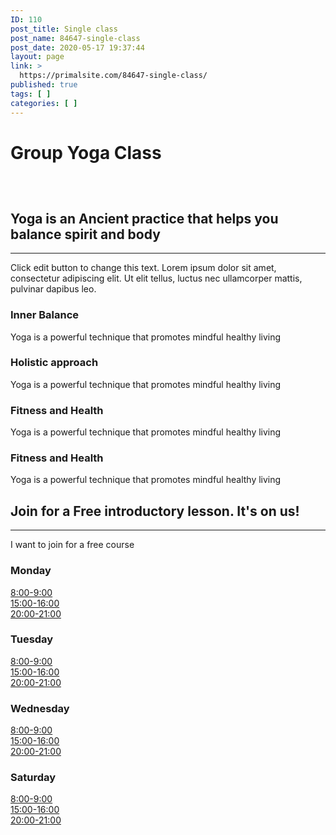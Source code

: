 ```yaml
---
ID: 110
post_title: Single class
post_name: 84647-single-class
post_date: 2020-05-17 19:37:44
layout: page
link: >
  https://primalsite.com/84647-single-class/
published: true
tags: [ ]
categories: [ ]
---
```

<!-- wp:themeisle-blocks/advanced-columns {"id":"wp-block-themeisle-blocks-advanced-columns-de58857b","columns":1,"layout":"equal","paddingType":"unlinked","paddingTop":60,"paddingBottom":39,"marginTop":0,"marginBottom":0,"columnsWidth":900,"horizontalAlign":"center","backgroundType":"image","backgroundImageID":28,"backgroundImageURL":"http://primalsite.com/wp-content/uploads/2019/10/neve-yoga-studio-10.jpg","backgroundPosition":"center center","backgroundRepeat":"no-repeat","backgroundSize":"cover","backgroundOverlayOpacity":85,"backgroundOverlayColor":"var(\u002d\u002dnv-dark-bg)","backgroundOverlayGradientFirstColor":"#1a3128","backgroundOverlayGradientSecondColor":"#1a3128","backgroundOverlayGradientAngle":180,"align":"full"} -->
<div class="wp-block-themeisle-blocks-advanced-columns alignfull has-1-columns has-desktop-equal-layout has-tablet-equal-layout has-mobile-equal-layout has-default-gap has-vertical-unset" id="wp-block-themeisle-blocks-advanced-columns-de58857b"><div class="wp-block-themeisle-blocks-advanced-columns-overlay"></div><div class="innerblocks-wrap"><!-- wp:themeisle-blocks/advanced-column {"id":"wp-block-themeisle-blocks-advanced-column-f2953736","columnWidth":"100"} -->
<div class="wp-block-themeisle-blocks-advanced-column" id="wp-block-themeisle-blocks-advanced-column-f2953736"><!-- wp:themeisle-blocks/font-awesome-icons {"id":"wp-block-themeisle-blocks-font-awesome-icons-548a2f18","prefix":"fas","icon":"spa","fontSize":26,"padding":14,"margin":0,"backgroundColor":"var(\u002d\u002dnv-primary-accent)","textColor":"#ffffff","borderRadius":100} -->
<p class="wp-block-themeisle-blocks-font-awesome-icons" id="wp-block-themeisle-blocks-font-awesome-icons-548a2f18"><span class="wp-block-themeisle-blocks-font-awesome-icons-container"><i class="fas fa-spa"></i></span></p>
<!-- /wp:themeisle-blocks/font-awesome-icons -->

<!-- wp:themeisle-blocks/advanced-heading {"id":"wp-block-themeisle-blocks-advanced-heading-a755bdf2","tag":"h1","align":"center","headingColor":"var(\u002d\u002dnv-text-dark-bg)","lineHeight":90} -->
<h1 id="wp-block-themeisle-blocks-advanced-heading-a755bdf2" class="wp-block-themeisle-blocks-advanced-heading wp-block-themeisle-blocks-advanced-heading-a755bdf2">Group Yoga Class</h1>
<!-- /wp:themeisle-blocks/advanced-heading --></div>
<!-- /wp:themeisle-blocks/advanced-column --></div></div>
<!-- /wp:themeisle-blocks/advanced-columns -->

<!-- wp:themeisle-blocks/advanced-columns {"id":"wp-block-themeisle-blocks-advanced-columns-4c08ce8e","columns":3,"layout":"equal","layoutMobile":"collapsedRows","paddingType":"unlinked","paddingTypeMobile":"unlinked","paddingMobile":20,"paddingTop":65,"paddingTopMobile":20,"paddingRightMobile":20,"paddingBottom":40,"paddingBottomMobile":10,"paddingLeftMobile":20,"marginTop":0,"marginBottom":0,"columnsWidth":1100,"horizontalAlign":"center","backgroundColor":"var(\u002d\u002dnv-light-bg)","align":"full"} -->
<div class="wp-block-themeisle-blocks-advanced-columns alignfull has-3-columns has-desktop-equal-layout has-tablet-equal-layout has-mobile-collapsedRows-layout has-default-gap has-vertical-unset" id="wp-block-themeisle-blocks-advanced-columns-4c08ce8e"><div class="wp-block-themeisle-blocks-advanced-columns-overlay"></div><div class="innerblocks-wrap"><!-- wp:themeisle-blocks/advanced-column {"id":"wp-block-themeisle-blocks-advanced-column-c7e2ddf1","paddingTypeMobile":"unlinked","paddingTopMobile":0,"paddingRight":10,"paddingBottomMobile":0,"marginTypeMobile":"linked","marginMobile":0,"columnWidth":"33.33"} -->
<div class="wp-block-themeisle-blocks-advanced-column" id="wp-block-themeisle-blocks-advanced-column-c7e2ddf1"><!-- wp:image {"id":21,"sizeSlug":"large"} -->
<figure class="wp-block-image size-large"><img src="http://primalsite.com/wp-content/uploads/2019/10/neve-yoga-studio-03.jpg" alt="" class="wp-image-21"/></figure>
<!-- /wp:image --></div>
<!-- /wp:themeisle-blocks/advanced-column -->

<!-- wp:themeisle-blocks/advanced-column {"id":"wp-block-themeisle-blocks-advanced-column-821d1975","paddingTypeMobile":"unlinked","paddingTopMobile":10,"paddingRight":10,"paddingBottomMobile":0,"paddingLeft":10,"marginTypeMobile":"linked","marginMobile":0,"columnWidth":"33.33"} -->
<div class="wp-block-themeisle-blocks-advanced-column" id="wp-block-themeisle-blocks-advanced-column-821d1975"><!-- wp:image {"id":69,"sizeSlug":"large"} -->
<figure class="wp-block-image size-large"><img src="http://primalsite.com/wp-content/uploads/2019/10/neve-yoga-studio-22.jpg" alt="" class="wp-image-69"/></figure>
<!-- /wp:image --></div>
<!-- /wp:themeisle-blocks/advanced-column -->

<!-- wp:themeisle-blocks/advanced-column {"id":"wp-block-themeisle-blocks-advanced-column-b2fbc2ba","paddingTypeMobile":"unlinked","paddingTopMobile":0,"paddingBottomMobile":0,"paddingLeft":10,"marginTypeMobile":"linked","marginMobile":0,"columnWidth":"33.33"} -->
<div class="wp-block-themeisle-blocks-advanced-column" id="wp-block-themeisle-blocks-advanced-column-b2fbc2ba"><!-- wp:image {"id":72,"sizeSlug":"large"} -->
<figure class="wp-block-image size-large"><img src="http://primalsite.com/wp-content/uploads/2019/10/neve-yoga-studio-25.jpg" alt="" class="wp-image-72"/></figure>
<!-- /wp:image --></div>
<!-- /wp:themeisle-blocks/advanced-column --></div></div>
<!-- /wp:themeisle-blocks/advanced-columns -->

<!-- wp:themeisle-blocks/advanced-columns {"id":"wp-block-themeisle-blocks-advanced-columns-8968042e","columns":1,"layout":"equal","paddingType":"unlinked","paddingMobile":0,"paddingBottom":0,"marginTop":40,"marginBottom":0,"columnsWidth":1170,"horizontalAlign":"center","align":"full"} -->
<div class="wp-block-themeisle-blocks-advanced-columns alignfull has-1-columns has-desktop-equal-layout has-tablet-equal-layout has-mobile-equal-layout has-default-gap has-vertical-unset" id="wp-block-themeisle-blocks-advanced-columns-8968042e"><div class="wp-block-themeisle-blocks-advanced-columns-overlay"></div><div class="innerblocks-wrap"><!-- wp:themeisle-blocks/advanced-column {"id":"wp-block-themeisle-blocks-advanced-column-a01a1e08","paddingType":"unlinked","paddingMobile":0,"paddingRight":81,"paddingLeft":88,"marginTypeMobile":"linked","marginMobile":20,"marginBottom":0,"columnWidth":"100"} -->
<div class="wp-block-themeisle-blocks-advanced-column" id="wp-block-themeisle-blocks-advanced-column-a01a1e08"><!-- wp:heading {"align":"center"} -->
<h2 class="has-text-align-center">Yoga is an Ancient practice that helps you balance spirit and body</h2>
<!-- /wp:heading -->

<!-- wp:separator {"color":"neve-link-hover-color"} -->
<hr class="wp-block-separator has-text-color has-background has-neve-link-hover-color-background-color has-neve-link-hover-color-color"/>
<!-- /wp:separator -->

<!-- wp:paragraph {"align":"center"} -->
<p class="has-text-align-center">Click edit button to change this text. Lorem ipsum dolor sit amet, consectetur adipiscing elit. Ut elit tellus, luctus nec ullamcorper mattis, pulvinar dapibus leo.</p>
<!-- /wp:paragraph --></div>
<!-- /wp:themeisle-blocks/advanced-column --></div></div>
<!-- /wp:themeisle-blocks/advanced-columns -->

<!-- wp:themeisle-blocks/advanced-columns {"id":"wp-block-themeisle-blocks-advanced-columns-cee39d30","columns":3,"layout":"equal","layoutMobile":"collapsedRows","paddingMobile":0,"marginTop":19,"marginBottom":50,"marginBottomMobile":0,"columnsWidth":1100,"horizontalAlign":"center","backgroundColor":"var(\u002d\u002dnv-site-bg)","align":"full"} -->
<div class="wp-block-themeisle-blocks-advanced-columns alignfull has-3-columns has-desktop-equal-layout has-tablet-equal-layout has-mobile-collapsedRows-layout has-default-gap has-vertical-unset" id="wp-block-themeisle-blocks-advanced-columns-cee39d30"><div class="wp-block-themeisle-blocks-advanced-columns-overlay"></div><div class="innerblocks-wrap"><!-- wp:themeisle-blocks/advanced-column {"id":"wp-block-themeisle-blocks-advanced-column-3cf44e56","paddingTypeMobile":"unlinked","paddingTopMobile":50,"marginTypeMobile":"linked","marginMobile":0,"columnWidth":"33.33"} -->
<div class="wp-block-themeisle-blocks-advanced-column" id="wp-block-themeisle-blocks-advanced-column-3cf44e56"><!-- wp:themeisle-blocks/font-awesome-icons {"id":"wp-block-themeisle-blocks-font-awesome-icons-d4e92e1b","prefix":"fas","icon":"spa","fontSize":35,"padding":18,"backgroundColor":"var(\u002d\u002dnv-primary-accent)","textColor":"#ffffff","borderRadius":100} -->
<p class="wp-block-themeisle-blocks-font-awesome-icons" id="wp-block-themeisle-blocks-font-awesome-icons-d4e92e1b"><span class="wp-block-themeisle-blocks-font-awesome-icons-container"><i class="fas fa-spa"></i></span></p>
<!-- /wp:themeisle-blocks/font-awesome-icons -->

<!-- wp:heading {"align":"center","level":3} -->
<h3 class="has-text-align-center">Inner Balance</h3>
<!-- /wp:heading -->

<!-- wp:paragraph {"align":"center"} -->
<p class="has-text-align-center">Yoga is a powerful technique that promotes mindful healthy living</p>
<!-- /wp:paragraph -->

<!-- wp:themeisle-blocks/font-awesome-icons {"id":"wp-block-themeisle-blocks-font-awesome-icons-cc46707f","prefix":"fas","icon":"infinity","fontSize":35,"padding":18,"backgroundColor":"var(\u002d\u002dnv-primary-accent)","textColor":"#ffffff","borderRadius":100} -->
<p class="wp-block-themeisle-blocks-font-awesome-icons" id="wp-block-themeisle-blocks-font-awesome-icons-cc46707f"><span class="wp-block-themeisle-blocks-font-awesome-icons-container"><i class="fas fa-infinity"></i></span></p>
<!-- /wp:themeisle-blocks/font-awesome-icons -->

<!-- wp:heading {"align":"center","level":3} -->
<h3 class="has-text-align-center">Holistic approach</h3>
<!-- /wp:heading -->

<!-- wp:paragraph {"align":"center"} -->
<p class="has-text-align-center">Yoga is a powerful technique that promotes mindful healthy living</p>
<!-- /wp:paragraph --></div>
<!-- /wp:themeisle-blocks/advanced-column -->

<!-- wp:themeisle-blocks/advanced-column {"id":"wp-block-themeisle-blocks-advanced-column-a8d40285","paddingTypeMobile":"unlinked","paddingTopMobile":210,"paddingBottomMobile":210,"marginMobile":20,"marginTopMobile":0,"marginRightMobile":40,"marginBottomMobile":0,"marginLeftMobile":40,"backgroundType":"image","backgroundImageID":23,"backgroundImageURL":"http://primalsite.com/wp-content/uploads/2019/10/neve-yoga-studio-05.jpg","backgroundPosition":"center center","backgroundRepeat":"no-repeat","backgroundSize":"cover","columnWidth":"33.33"} -->
<div class="wp-block-themeisle-blocks-advanced-column" id="wp-block-themeisle-blocks-advanced-column-a8d40285"></div>
<!-- /wp:themeisle-blocks/advanced-column -->

<!-- wp:themeisle-blocks/advanced-column {"id":"wp-block-themeisle-blocks-advanced-column-e77516e6","paddingTypeMobile":"unlinked","paddingBottomMobile":0,"marginTypeMobile":"linked","marginMobile":0,"columnWidth":"33.33"} -->
<div class="wp-block-themeisle-blocks-advanced-column" id="wp-block-themeisle-blocks-advanced-column-e77516e6"><!-- wp:themeisle-blocks/font-awesome-icons {"id":"wp-block-themeisle-blocks-font-awesome-icons-2d664775","prefix":"fas","icon":"heartbeat","fontSize":35,"padding":18,"backgroundColor":"var(\u002d\u002dnv-primary-accent)","textColor":"#ffffff","borderRadius":100} -->
<p class="wp-block-themeisle-blocks-font-awesome-icons" id="wp-block-themeisle-blocks-font-awesome-icons-2d664775"><span class="wp-block-themeisle-blocks-font-awesome-icons-container"><i class="fas fa-heartbeat"></i></span></p>
<!-- /wp:themeisle-blocks/font-awesome-icons -->

<!-- wp:heading {"align":"center","level":3} -->
<h3 class="has-text-align-center">Fitness and Health</h3>
<!-- /wp:heading -->

<!-- wp:paragraph {"align":"center"} -->
<p class="has-text-align-center">Yoga is a powerful technique that promotes mindful healthy living</p>
<!-- /wp:paragraph -->

<!-- wp:themeisle-blocks/font-awesome-icons {"id":"wp-block-themeisle-blocks-font-awesome-icons-f8fe6564","prefix":"fas","icon":"om","fontSize":35,"padding":18,"backgroundColor":"var(\u002d\u002dnv-primary-accent)","textColor":"#ffffff","borderRadius":100} -->
<p class="wp-block-themeisle-blocks-font-awesome-icons" id="wp-block-themeisle-blocks-font-awesome-icons-f8fe6564"><span class="wp-block-themeisle-blocks-font-awesome-icons-container"><i class="fas fa-om"></i></span></p>
<!-- /wp:themeisle-blocks/font-awesome-icons -->

<!-- wp:heading {"align":"center","level":3} -->
<h3 class="has-text-align-center">Fitness and Health</h3>
<!-- /wp:heading -->

<!-- wp:paragraph {"align":"center"} -->
<p class="has-text-align-center">Yoga is a powerful technique that promotes mindful healthy living</p>
<!-- /wp:paragraph --></div>
<!-- /wp:themeisle-blocks/advanced-column --></div></div>
<!-- /wp:themeisle-blocks/advanced-columns -->

<!-- wp:themeisle-blocks/advanced-columns {"id":"wp-block-themeisle-blocks-advanced-columns-4b23d2a7","columns":1,"layout":"equal","paddingType":"unlinked","paddingMobile":20,"paddingTop":50,"paddingBottom":40,"marginTop":0,"marginBottom":0,"columnsWidth":900,"horizontalAlign":"center","backgroundColor":"var(\u002d\u002dnv-dark-bg)","align":"full","hasCustomCSS":true} -->
<div class="wp-block-themeisle-blocks-advanced-columns alignfull has-1-columns has-desktop-equal-layout has-tablet-equal-layout has-mobile-equal-layout has-default-gap has-vertical-unset" id="wp-block-themeisle-blocks-advanced-columns-4b23d2a7"><div class="wp-block-themeisle-blocks-advanced-columns-overlay"></div><div class="innerblocks-wrap"><!-- wp:themeisle-blocks/advanced-column {"id":"wp-block-themeisle-blocks-advanced-column-bb15f75a","paddingMobile":0,"marginTypeMobile":"linked","marginMobile":0,"columnWidth":"100"} -->
<div class="wp-block-themeisle-blocks-advanced-column" id="wp-block-themeisle-blocks-advanced-column-bb15f75a"><!-- wp:themeisle-blocks/font-awesome-icons {"id":"wp-block-themeisle-blocks-font-awesome-icons-de851078","prefix":"fas","icon":"spa","fontSize":50,"textColor":"var(\u002d\u002dnv-text-dark-bg)","borderRadius":100} -->
<p class="wp-block-themeisle-blocks-font-awesome-icons" id="wp-block-themeisle-blocks-font-awesome-icons-de851078"><span class="wp-block-themeisle-blocks-font-awesome-icons-container"><i class="fas fa-spa"></i></span></p>
<!-- /wp:themeisle-blocks/font-awesome-icons -->

<!-- wp:heading {"align":"center","textColor":"nv-text-dark-bg"} -->
<h2 class="has-text-align-center has-nv-text-dark-bg-color has-text-color">Join for a Free introductory lesson. It's on us!</h2>
<!-- /wp:heading -->

<!-- wp:separator {"color":"nv-text-dark-bg"} -->
<hr class="wp-block-separator has-text-color has-background has-nv-text-dark-bg-background-color has-nv-text-dark-bg-color"/>
<!-- /wp:separator -->

<!-- wp:buttons {"align":"center"} -->
<div class="wp-block-buttons aligncenter"><!-- wp:button {"backgroundColor":"neve-btn-bg-hover","className":"is-style-primary"} -->
<div class="wp-block-button is-style-primary"><a class="wp-block-button__link has-neve-btn-bg-hover-background-color has-background" rel="I want to join for a free course">I want to join for a free course</a></div>
<!-- /wp:button --></div>
<!-- /wp:buttons --></div>
<!-- /wp:themeisle-blocks/advanced-column --></div></div>
<!-- /wp:themeisle-blocks/advanced-columns -->

<!-- wp:themeisle-blocks/advanced-columns {"id":"wp-block-themeisle-blocks-advanced-columns-d5e619fa","columns":4,"layout":"equal","layoutMobile":"collapsedRows","paddingType":"unlinked","paddingMobile":20,"paddingTop":70,"paddingBottom":55,"marginTop":0,"marginBottom":-40,"columnsWidth":1100,"horizontalAlign":"center","backgroundColor":"var(\u002d\u002dnv-light-bg)","align":"full"} -->
<div class="wp-block-themeisle-blocks-advanced-columns alignfull has-4-columns has-desktop-equal-layout has-tablet-equal-layout has-mobile-collapsedRows-layout has-default-gap has-vertical-unset" id="wp-block-themeisle-blocks-advanced-columns-d5e619fa"><div class="wp-block-themeisle-blocks-advanced-columns-overlay"></div><div class="innerblocks-wrap"><!-- wp:themeisle-blocks/advanced-column {"id":"wp-block-themeisle-blocks-advanced-column-4173b05f","paddingMobile":0,"marginTopMobile":0,"marginBottomMobile":0,"columnWidth":"25"} -->
<div class="wp-block-themeisle-blocks-advanced-column" id="wp-block-themeisle-blocks-advanced-column-4173b05f"><!-- wp:heading {"level":3} -->
<h3>Monday</h3>
<!-- /wp:heading -->

<!-- wp:themeisle-blocks/button-group {"id":"wp-block-themeisle-blocks-button-group-4927bacb","paddingTopBottom":0,"paddingLeftRight":0,"fontSize":16} -->
<div id="wp-block-themeisle-blocks-button-group-4927bacb" class="wp-block-themeisle-blocks-button-group wp-block-buttons"><!-- wp:themeisle-blocks/button {"id":"wp-block-themeisle-blocks-button-50fcd98a","color":"var(\u002d\u002dnv-primary-accent)","background":"var(\u002d\u002dnv-light-bg)","border":"","hoverColor":"","hoverBackground":"","hoverBorder":"","boxShadowColor":"","hoverBoxShadowColor":"","iconType":"only","prefix":"far","icon":"clock"} -->
<div id="wp-block-themeisle-blocks-button-50fcd98a" class="wp-block-themeisle-blocks-button wp-block-button"><a href="" target="_self" rel="noopener noreferrer" class="wp-block-button__link"><i class="far fa-fw fa-clock"></i></a></div>
<!-- /wp:themeisle-blocks/button -->

<!-- wp:themeisle-blocks/button {"id":"wp-block-themeisle-blocks-button-9a36a8f0","color":"var(\u002d\u002dnv-text-color)","background":"var(\u002d\u002dnv-light-bg)","border":"","hoverColor":"","hoverBackground":"","hoverBorder":"","boxShadowColor":"","hoverBoxShadowColor":"","prefix":"","icon":""} -->
<div id="wp-block-themeisle-blocks-button-9a36a8f0" class="wp-block-themeisle-blocks-button wp-block-button"><a href="" target="_self" rel="noopener noreferrer" class="wp-block-button__link"><span>8:00-9:00</span></a></div>
<!-- /wp:themeisle-blocks/button --></div>
<!-- /wp:themeisle-blocks/button-group -->

<!-- wp:themeisle-blocks/button-group {"id":"wp-block-themeisle-blocks-button-group-39805c71","paddingTopBottom":0,"paddingLeftRight":0,"fontSize":16} -->
<div id="wp-block-themeisle-blocks-button-group-39805c71" class="wp-block-themeisle-blocks-button-group wp-block-buttons"><!-- wp:themeisle-blocks/button {"id":"wp-block-themeisle-blocks-button-8f8bac43","color":"var(\u002d\u002dnv-primary-accent)","background":"var(\u002d\u002dnv-light-bg)","border":"","hoverColor":"","hoverBackground":"","hoverBorder":"","boxShadowColor":"","hoverBoxShadowColor":"","iconType":"only","prefix":"far","icon":"clock"} -->
<div id="wp-block-themeisle-blocks-button-8f8bac43" class="wp-block-themeisle-blocks-button wp-block-button"><a href="" target="_self" rel="noopener noreferrer" class="wp-block-button__link"><i class="far fa-fw fa-clock"></i></a></div>
<!-- /wp:themeisle-blocks/button -->

<!-- wp:themeisle-blocks/button {"id":"wp-block-themeisle-blocks-button-26dbe508","color":"var(\u002d\u002dnv-text-color)","background":"var(\u002d\u002dnv-light-bg)","border":"","hoverColor":"","hoverBackground":"","hoverBorder":"","boxShadowColor":"","hoverBoxShadowColor":"","prefix":"","icon":""} -->
<div id="wp-block-themeisle-blocks-button-26dbe508" class="wp-block-themeisle-blocks-button wp-block-button"><a href="" target="_self" rel="noopener noreferrer" class="wp-block-button__link"><span>15:00-16:00</span></a></div>
<!-- /wp:themeisle-blocks/button --></div>
<!-- /wp:themeisle-blocks/button-group -->

<!-- wp:themeisle-blocks/button-group {"id":"wp-block-themeisle-blocks-button-group-a69ebae5","paddingTopBottom":0,"paddingLeftRight":0,"fontSize":16} -->
<div id="wp-block-themeisle-blocks-button-group-a69ebae5" class="wp-block-themeisle-blocks-button-group wp-block-buttons"><!-- wp:themeisle-blocks/button {"id":"wp-block-themeisle-blocks-button-93a00633","color":"var(\u002d\u002dnv-primary-accent)","background":"var(\u002d\u002dnv-light-bg)","border":"","hoverColor":"","hoverBackground":"","hoverBorder":"","boxShadowColor":"","hoverBoxShadowColor":"","iconType":"only","prefix":"far","icon":"clock"} -->
<div id="wp-block-themeisle-blocks-button-93a00633" class="wp-block-themeisle-blocks-button wp-block-button"><a href="" target="_self" rel="noopener noreferrer" class="wp-block-button__link"><i class="far fa-fw fa-clock"></i></a></div>
<!-- /wp:themeisle-blocks/button -->

<!-- wp:themeisle-blocks/button {"id":"wp-block-themeisle-blocks-button-62d73780","color":"var(\u002d\u002dnv-text-color)","background":"var(\u002d\u002dnv-light-bg)","border":"","hoverColor":"","hoverBackground":"","hoverBorder":"","boxShadowColor":"","hoverBoxShadowColor":"","prefix":"","icon":""} -->
<div id="wp-block-themeisle-blocks-button-62d73780" class="wp-block-themeisle-blocks-button wp-block-button"><a href="" target="_self" rel="noopener noreferrer" class="wp-block-button__link"><span>20:00-21:00</span></a></div>
<!-- /wp:themeisle-blocks/button --></div>
<!-- /wp:themeisle-blocks/button-group --></div>
<!-- /wp:themeisle-blocks/advanced-column -->

<!-- wp:themeisle-blocks/advanced-column {"id":"wp-block-themeisle-blocks-advanced-column-a1fb5b02","paddingMobile":0,"marginTopMobile":0,"columnWidth":"25"} -->
<div class="wp-block-themeisle-blocks-advanced-column" id="wp-block-themeisle-blocks-advanced-column-a1fb5b02"><!-- wp:heading {"level":3} -->
<h3>Tuesday</h3>
<!-- /wp:heading -->

<!-- wp:themeisle-blocks/button-group {"id":"wp-block-themeisle-blocks-button-group-54e85728","paddingTopBottom":0,"paddingLeftRight":0,"fontSize":16} -->
<div id="wp-block-themeisle-blocks-button-group-54e85728" class="wp-block-themeisle-blocks-button-group wp-block-buttons"><!-- wp:themeisle-blocks/button {"id":"wp-block-themeisle-blocks-button-94630a57","color":"var(\u002d\u002dnv-primary-accent)","background":"var(\u002d\u002dnv-light-bg)","border":"","hoverColor":"","hoverBackground":"","hoverBorder":"","boxShadowColor":"","hoverBoxShadowColor":"","iconType":"only","prefix":"far","icon":"clock"} -->
<div id="wp-block-themeisle-blocks-button-94630a57" class="wp-block-themeisle-blocks-button wp-block-button"><a href="" target="_self" rel="noopener noreferrer" class="wp-block-button__link"><i class="far fa-fw fa-clock"></i></a></div>
<!-- /wp:themeisle-blocks/button -->

<!-- wp:themeisle-blocks/button {"id":"wp-block-themeisle-blocks-button-5eb5321a","color":"var(\u002d\u002dnv-text-color)","background":"var(\u002d\u002dnv-light-bg)","border":"","hoverColor":"","hoverBackground":"","hoverBorder":"","boxShadowColor":"","hoverBoxShadowColor":"","prefix":"","icon":""} -->
<div id="wp-block-themeisle-blocks-button-5eb5321a" class="wp-block-themeisle-blocks-button wp-block-button"><a href="" target="_self" rel="noopener noreferrer" class="wp-block-button__link"><span>8:00-9:00</span></a></div>
<!-- /wp:themeisle-blocks/button --></div>
<!-- /wp:themeisle-blocks/button-group -->

<!-- wp:themeisle-blocks/button-group {"id":"wp-block-themeisle-blocks-button-group-ec5b3fd1","paddingTopBottom":0,"paddingLeftRight":0,"fontSize":16} -->
<div id="wp-block-themeisle-blocks-button-group-ec5b3fd1" class="wp-block-themeisle-blocks-button-group wp-block-buttons"><!-- wp:themeisle-blocks/button {"id":"wp-block-themeisle-blocks-button-71b85422","color":"var(\u002d\u002dnv-primary-accent)","background":"var(\u002d\u002dnv-light-bg)","border":"","hoverColor":"","hoverBackground":"","hoverBorder":"","boxShadowColor":"","hoverBoxShadowColor":"","iconType":"only","prefix":"far","icon":"clock"} -->
<div id="wp-block-themeisle-blocks-button-71b85422" class="wp-block-themeisle-blocks-button wp-block-button"><a href="" target="_self" rel="noopener noreferrer" class="wp-block-button__link"><i class="far fa-fw fa-clock"></i></a></div>
<!-- /wp:themeisle-blocks/button -->

<!-- wp:themeisle-blocks/button {"id":"wp-block-themeisle-blocks-button-2d540206","color":"var(\u002d\u002dnv-text-color)","background":"var(\u002d\u002dnv-light-bg)","border":"","hoverColor":"","hoverBackground":"","hoverBorder":"","boxShadowColor":"","hoverBoxShadowColor":"","prefix":"","icon":""} -->
<div id="wp-block-themeisle-blocks-button-2d540206" class="wp-block-themeisle-blocks-button wp-block-button"><a href="" target="_self" rel="noopener noreferrer" class="wp-block-button__link"><span>15:00-16:00</span></a></div>
<!-- /wp:themeisle-blocks/button --></div>
<!-- /wp:themeisle-blocks/button-group -->

<!-- wp:themeisle-blocks/button-group {"id":"wp-block-themeisle-blocks-button-group-f194846a","paddingTopBottom":0,"paddingLeftRight":0,"fontSize":16} -->
<div id="wp-block-themeisle-blocks-button-group-f194846a" class="wp-block-themeisle-blocks-button-group wp-block-buttons"><!-- wp:themeisle-blocks/button {"id":"wp-block-themeisle-blocks-button-9dcc6ae8","color":"var(\u002d\u002dnv-primary-accent)","background":"var(\u002d\u002dnv-light-bg)","border":"","hoverColor":"","hoverBackground":"","hoverBorder":"","boxShadowColor":"","hoverBoxShadowColor":"","iconType":"only","prefix":"far","icon":"clock"} -->
<div id="wp-block-themeisle-blocks-button-9dcc6ae8" class="wp-block-themeisle-blocks-button wp-block-button"><a href="" target="_self" rel="noopener noreferrer" class="wp-block-button__link"><i class="far fa-fw fa-clock"></i></a></div>
<!-- /wp:themeisle-blocks/button -->

<!-- wp:themeisle-blocks/button {"id":"wp-block-themeisle-blocks-button-39796c54","color":"var(\u002d\u002dnv-text-color)","background":"var(\u002d\u002dnv-light-bg)","border":"","hoverColor":"","hoverBackground":"","hoverBorder":"","boxShadowColor":"","hoverBoxShadowColor":"","prefix":"","icon":""} -->
<div id="wp-block-themeisle-blocks-button-39796c54" class="wp-block-themeisle-blocks-button wp-block-button"><a href="" target="_self" rel="noopener noreferrer" class="wp-block-button__link"><span>20:00-21:00</span></a></div>
<!-- /wp:themeisle-blocks/button --></div>
<!-- /wp:themeisle-blocks/button-group --></div>
<!-- /wp:themeisle-blocks/advanced-column -->

<!-- wp:themeisle-blocks/advanced-column {"id":"wp-block-themeisle-blocks-advanced-column-68d3c0e0","paddingMobile":0,"marginTopMobile":0,"marginBottomMobile":0,"columnWidth":"25"} -->
<div class="wp-block-themeisle-blocks-advanced-column" id="wp-block-themeisle-blocks-advanced-column-68d3c0e0"><!-- wp:heading {"level":3} -->
<h3>Wednesday</h3>
<!-- /wp:heading -->

<!-- wp:themeisle-blocks/button-group {"id":"wp-block-themeisle-blocks-button-group-7c6ea522","paddingTopBottom":0,"paddingLeftRight":0,"fontSize":16} -->
<div id="wp-block-themeisle-blocks-button-group-7c6ea522" class="wp-block-themeisle-blocks-button-group wp-block-buttons"><!-- wp:themeisle-blocks/button {"id":"wp-block-themeisle-blocks-button-10a22e22","color":"var(\u002d\u002dnv-primary-accent)","background":"var(\u002d\u002dnv-light-bg)","border":"","hoverColor":"","hoverBackground":"","hoverBorder":"","boxShadowColor":"","hoverBoxShadowColor":"","iconType":"only","prefix":"far","icon":"clock"} -->
<div id="wp-block-themeisle-blocks-button-10a22e22" class="wp-block-themeisle-blocks-button wp-block-button"><a href="" target="_self" rel="noopener noreferrer" class="wp-block-button__link"><i class="far fa-fw fa-clock"></i></a></div>
<!-- /wp:themeisle-blocks/button -->

<!-- wp:themeisle-blocks/button {"id":"wp-block-themeisle-blocks-button-66780093","color":"var(\u002d\u002dnv-text-color)","background":"var(\u002d\u002dnv-light-bg)","border":"","hoverColor":"","hoverBackground":"","hoverBorder":"","boxShadowColor":"","hoverBoxShadowColor":"","prefix":"","icon":""} -->
<div id="wp-block-themeisle-blocks-button-66780093" class="wp-block-themeisle-blocks-button wp-block-button"><a href="" target="_self" rel="noopener noreferrer" class="wp-block-button__link"><span>8:00-9:00</span></a></div>
<!-- /wp:themeisle-blocks/button --></div>
<!-- /wp:themeisle-blocks/button-group -->

<!-- wp:themeisle-blocks/button-group {"id":"wp-block-themeisle-blocks-button-group-05160589","paddingTopBottom":0,"paddingLeftRight":0,"fontSize":16} -->
<div id="wp-block-themeisle-blocks-button-group-05160589" class="wp-block-themeisle-blocks-button-group wp-block-buttons"><!-- wp:themeisle-blocks/button {"id":"wp-block-themeisle-blocks-button-d4603157","color":"var(\u002d\u002dnv-primary-accent)","background":"var(\u002d\u002dnv-light-bg)","border":"","hoverColor":"","hoverBackground":"","hoverBorder":"","boxShadowColor":"","hoverBoxShadowColor":"","iconType":"only","prefix":"far","icon":"clock"} -->
<div id="wp-block-themeisle-blocks-button-d4603157" class="wp-block-themeisle-blocks-button wp-block-button"><a href="" target="_self" rel="noopener noreferrer" class="wp-block-button__link"><i class="far fa-fw fa-clock"></i></a></div>
<!-- /wp:themeisle-blocks/button -->

<!-- wp:themeisle-blocks/button {"id":"wp-block-themeisle-blocks-button-2d6bab99","color":"var(\u002d\u002dnv-text-color)","background":"var(\u002d\u002dnv-light-bg)","border":"","hoverColor":"","hoverBackground":"","hoverBorder":"","boxShadowColor":"","hoverBoxShadowColor":"","prefix":"","icon":""} -->
<div id="wp-block-themeisle-blocks-button-2d6bab99" class="wp-block-themeisle-blocks-button wp-block-button"><a href="" target="_self" rel="noopener noreferrer" class="wp-block-button__link"><span>15:00-16:00</span></a></div>
<!-- /wp:themeisle-blocks/button --></div>
<!-- /wp:themeisle-blocks/button-group -->

<!-- wp:themeisle-blocks/button-group {"id":"wp-block-themeisle-blocks-button-group-d0b8ac02","paddingTopBottom":0,"paddingLeftRight":0,"fontSize":16} -->
<div id="wp-block-themeisle-blocks-button-group-d0b8ac02" class="wp-block-themeisle-blocks-button-group wp-block-buttons"><!-- wp:themeisle-blocks/button {"id":"wp-block-themeisle-blocks-button-fed915d7","color":"var(\u002d\u002dnv-primary-accent)","background":"var(\u002d\u002dnv-light-bg)","border":"","hoverColor":"","hoverBackground":"","hoverBorder":"","boxShadowColor":"","hoverBoxShadowColor":"","iconType":"only","prefix":"far","icon":"clock"} -->
<div id="wp-block-themeisle-blocks-button-fed915d7" class="wp-block-themeisle-blocks-button wp-block-button"><a href="" target="_self" rel="noopener noreferrer" class="wp-block-button__link"><i class="far fa-fw fa-clock"></i></a></div>
<!-- /wp:themeisle-blocks/button -->

<!-- wp:themeisle-blocks/button {"id":"wp-block-themeisle-blocks-button-f4f9c892","color":"var(\u002d\u002dnv-text-color)","background":"var(\u002d\u002dnv-light-bg)","border":"","hoverColor":"","hoverBackground":"","hoverBorder":"","boxShadowColor":"","hoverBoxShadowColor":"","prefix":"","icon":""} -->
<div id="wp-block-themeisle-blocks-button-f4f9c892" class="wp-block-themeisle-blocks-button wp-block-button"><a href="" target="_self" rel="noopener noreferrer" class="wp-block-button__link"><span>20:00-21:00</span></a></div>
<!-- /wp:themeisle-blocks/button --></div>
<!-- /wp:themeisle-blocks/button-group --></div>
<!-- /wp:themeisle-blocks/advanced-column -->

<!-- wp:themeisle-blocks/advanced-column {"id":"wp-block-themeisle-blocks-advanced-column-56bab9f6","paddingMobile":0,"marginTopMobile":0,"marginBottomMobile":51,"columnWidth":"25"} -->
<div class="wp-block-themeisle-blocks-advanced-column" id="wp-block-themeisle-blocks-advanced-column-56bab9f6"><!-- wp:heading {"level":3} -->
<h3>Saturday</h3>
<!-- /wp:heading -->

<!-- wp:themeisle-blocks/button-group {"id":"wp-block-themeisle-blocks-button-group-3d7e71ec","paddingTopBottom":0,"paddingLeftRight":0,"fontSize":16} -->
<div id="wp-block-themeisle-blocks-button-group-3d7e71ec" class="wp-block-themeisle-blocks-button-group wp-block-buttons"><!-- wp:themeisle-blocks/button {"id":"wp-block-themeisle-blocks-button-dec25fcd","color":"var(\u002d\u002dnv-primary-accent)","background":"var(\u002d\u002dnv-light-bg)","border":"","hoverColor":"","hoverBackground":"","hoverBorder":"","boxShadowColor":"","hoverBoxShadowColor":"","iconType":"only","prefix":"far","icon":"clock"} -->
<div id="wp-block-themeisle-blocks-button-dec25fcd" class="wp-block-themeisle-blocks-button wp-block-button"><a href="" target="_self" rel="noopener noreferrer" class="wp-block-button__link"><i class="far fa-fw fa-clock"></i></a></div>
<!-- /wp:themeisle-blocks/button -->

<!-- wp:themeisle-blocks/button {"id":"wp-block-themeisle-blocks-button-56ea160e","color":"var(\u002d\u002dnv-text-color)","background":"var(\u002d\u002dnv-light-bg)","border":"","hoverColor":"","hoverBackground":"","hoverBorder":"","boxShadowColor":"","hoverBoxShadowColor":"","prefix":"","icon":""} -->
<div id="wp-block-themeisle-blocks-button-56ea160e" class="wp-block-themeisle-blocks-button wp-block-button"><a href="" target="_self" rel="noopener noreferrer" class="wp-block-button__link"><span>8:00-9:00</span></a></div>
<!-- /wp:themeisle-blocks/button --></div>
<!-- /wp:themeisle-blocks/button-group -->

<!-- wp:themeisle-blocks/button-group {"id":"wp-block-themeisle-blocks-button-group-9791c392","paddingTopBottom":0,"paddingLeftRight":0,"fontSize":16} -->
<div id="wp-block-themeisle-blocks-button-group-9791c392" class="wp-block-themeisle-blocks-button-group wp-block-buttons"><!-- wp:themeisle-blocks/button {"id":"wp-block-themeisle-blocks-button-9c23d91b","color":"var(\u002d\u002dnv-primary-accent)","background":"var(\u002d\u002dnv-light-bg)","border":"","hoverColor":"","hoverBackground":"","hoverBorder":"","boxShadowColor":"","hoverBoxShadowColor":"","iconType":"only","prefix":"far","icon":"clock"} -->
<div id="wp-block-themeisle-blocks-button-9c23d91b" class="wp-block-themeisle-blocks-button wp-block-button"><a href="" target="_self" rel="noopener noreferrer" class="wp-block-button__link"><i class="far fa-fw fa-clock"></i></a></div>
<!-- /wp:themeisle-blocks/button -->

<!-- wp:themeisle-blocks/button {"id":"wp-block-themeisle-blocks-button-1b332c0c","color":"var(\u002d\u002dnv-text-color)","background":"var(\u002d\u002dnv-light-bg)","border":"","hoverColor":"","hoverBackground":"","hoverBorder":"","boxShadowColor":"","hoverBoxShadowColor":"","prefix":"","icon":""} -->
<div id="wp-block-themeisle-blocks-button-1b332c0c" class="wp-block-themeisle-blocks-button wp-block-button"><a href="" target="_self" rel="noopener noreferrer" class="wp-block-button__link"><span>15:00-16:00</span></a></div>
<!-- /wp:themeisle-blocks/button --></div>
<!-- /wp:themeisle-blocks/button-group -->

<!-- wp:themeisle-blocks/button-group {"id":"wp-block-themeisle-blocks-button-group-dedeefde","paddingTopBottom":0,"paddingLeftRight":0,"fontSize":16} -->
<div id="wp-block-themeisle-blocks-button-group-dedeefde" class="wp-block-themeisle-blocks-button-group wp-block-buttons"><!-- wp:themeisle-blocks/button {"id":"wp-block-themeisle-blocks-button-de166591","color":"var(\u002d\u002dnv-primary-accent)","background":"var(\u002d\u002dnv-light-bg)","border":"","hoverColor":"","hoverBackground":"","hoverBorder":"","boxShadowColor":"","hoverBoxShadowColor":"","iconType":"only","prefix":"far","icon":"clock"} -->
<div id="wp-block-themeisle-blocks-button-de166591" class="wp-block-themeisle-blocks-button wp-block-button"><a href="" target="_self" rel="noopener noreferrer" class="wp-block-button__link"><i class="far fa-fw fa-clock"></i></a></div>
<!-- /wp:themeisle-blocks/button -->

<!-- wp:themeisle-blocks/button {"id":"wp-block-themeisle-blocks-button-aa089467","color":"var(\u002d\u002dnv-text-color)","background":"var(\u002d\u002dnv-light-bg)","border":"","hoverColor":"","hoverBackground":"","hoverBorder":"","boxShadowColor":"","hoverBoxShadowColor":"","prefix":"","icon":""} -->
<div id="wp-block-themeisle-blocks-button-aa089467" class="wp-block-themeisle-blocks-button wp-block-button"><a href="" target="_self" rel="noopener noreferrer" class="wp-block-button__link"><span>20:00-21:00</span></a></div>
<!-- /wp:themeisle-blocks/button --></div>
<!-- /wp:themeisle-blocks/button-group --></div>
<!-- /wp:themeisle-blocks/advanced-column --></div></div>
<!-- /wp:themeisle-blocks/advanced-columns -->